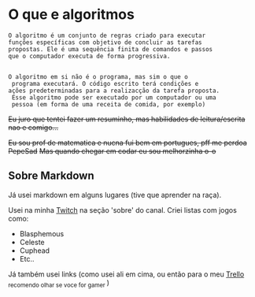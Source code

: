 # **O que e algoritmos**

    O algoritmo é um conjunto de regras criado para executar 
    funções específicas com objetivo de concluir as tarefas 
    propostas. Ele é uma sequência finita de comandos e passos 
    que o computador executa de forma progressiva.


    O algoritmo em si não é o programa, mas sim o que o
     programa executará. O código escrito terá condições e 
    ações predeterminadas para a realizacção da tarefa proposta.
     Esse algoritmo pode ser executado por um computador ou uma 
     pessoa (em forma de uma receita de comida, por exemplo)

~~Eu juro que tentei fazer um resuminho, mas habilidades de leitura/escrita nao e comigo...~~

~~Eu sou prof de matematica e nucna fui bem em portugues, pff me perdoa PepeSad~~
~~Mas quando chegar em codar eu sou melhorzinha o-o~~

## Sobre Markdown

Já usei markdown em alguns lugares (tive que aprender na raça).

Usei na minha [Twitch](https://www.twitch.tv/totallybabywolf) na seção 'sobre' do canal. Criei listas com jogos como:
- Blasphemous
- Celeste
- Cuphead
- Etc..

Já também usei links (como usei ali em cima, ou então para o meu [Trello](https://trello.com/b/ZfOeZVIe/games) <sub> recomendo olhar se voce for gamer </sub>)